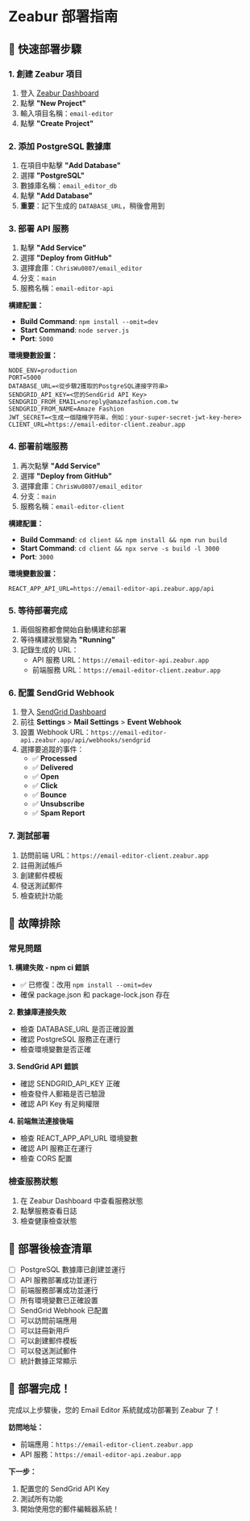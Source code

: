 # Zeabur 部署指南

## 🚀 快速部署步驟

### 1. 創建 Zeabur 項目

1. 登入 [Zeabur Dashboard](https://dash.zeabur.com)
2. 點擊 **"New Project"**
3. 輸入項目名稱：`email-editor`
4. 點擊 **"Create Project"**

### 2. 添加 PostgreSQL 數據庫

1. 在項目中點擊 **"Add Database"**
2. 選擇 **"PostgreSQL"**
3. 數據庫名稱：`email_editor_db`
4. 點擊 **"Add Database"**
5. **重要**：記下生成的 `DATABASE_URL`，稍後會用到

### 3. 部署 API 服務

1. 點擊 **"Add Service"**
2. 選擇 **"Deploy from GitHub"**
3. 選擇倉庫：`ChrisWu0807/email_editor`
4. 分支：`main`
5. 服務名稱：`email-editor-api`

**構建配置：**
- **Build Command**: `npm install --omit=dev`
- **Start Command**: `node server.js`
- **Port**: `5000`

**環境變數設置：**
```env
NODE_ENV=production
PORT=5000
DATABASE_URL=<從步驟2獲取的PostgreSQL連接字符串>
SENDGRID_API_KEY=<您的SendGrid API Key>
SENDGRID_FROM_EMAIL=noreply@amazefashion.com.tw
SENDGRID_FROM_NAME=Amaze Fashion
JWT_SECRET=<生成一個隨機字符串，例如：your-super-secret-jwt-key-here>
CLIENT_URL=https://email-editor-client.zeabur.app
```

### 4. 部署前端服務

1. 再次點擊 **"Add Service"**
2. 選擇 **"Deploy from GitHub"**
3. 選擇倉庫：`ChrisWu0807/email_editor`
4. 分支：`main`
5. 服務名稱：`email-editor-client`

**構建配置：**
- **Build Command**: `cd client && npm install && npm run build`
- **Start Command**: `cd client && npx serve -s build -l 3000`
- **Port**: `3000`

**環境變數設置：**
```env
REACT_APP_API_URL=https://email-editor-api.zeabur.app/api
```

### 5. 等待部署完成

1. 兩個服務都會開始自動構建和部署
2. 等待構建狀態變為 **"Running"**
3. 記錄生成的 URL：
   - API 服務 URL：`https://email-editor-api.zeabur.app`
   - 前端服務 URL：`https://email-editor-client.zeabur.app`

### 6. 配置 SendGrid Webhook

1. 登入 [SendGrid Dashboard](https://app.sendgrid.com)
2. 前往 **Settings** > **Mail Settings** > **Event Webhook**
3. 設置 Webhook URL：`https://email-editor-api.zeabur.app/api/webhooks/sendgrid`
4. 選擇要追蹤的事件：
   - ✅ **Processed**
   - ✅ **Delivered**
   - ✅ **Open**
   - ✅ **Click**
   - ✅ **Bounce**
   - ✅ **Unsubscribe**
   - ✅ **Spam Report**

### 7. 測試部署

1. 訪問前端 URL：`https://email-editor-client.zeabur.app`
2. 註冊測試帳戶
3. 創建郵件模板
4. 發送測試郵件
5. 檢查統計功能

## 🔧 故障排除

### 常見問題

**1. 構建失敗 - npm ci 錯誤**
- ✅ 已修復：改用 `npm install --omit=dev`
- 確保 package.json 和 package-lock.json 存在

**2. 數據庫連接失敗**
- 檢查 DATABASE_URL 是否正確設置
- 確認 PostgreSQL 服務正在運行
- 檢查環境變數是否正確

**3. SendGrid API 錯誤**
- 確認 SENDGRID_API_KEY 正確
- 檢查發件人郵箱是否已驗證
- 確認 API Key 有足夠權限

**4. 前端無法連接後端**
- 檢查 REACT_APP_API_URL 環境變數
- 確認 API 服務正在運行
- 檢查 CORS 配置

### 檢查服務狀態

1. 在 Zeabur Dashboard 中查看服務狀態
2. 點擊服務查看日誌
3. 檢查健康檢查狀態

## 📝 部署後檢查清單

- [ ] PostgreSQL 數據庫已創建並運行
- [ ] API 服務部署成功並運行
- [ ] 前端服務部署成功並運行
- [ ] 所有環境變數已正確設置
- [ ] SendGrid Webhook 已配置
- [ ] 可以訪問前端應用
- [ ] 可以註冊新用戶
- [ ] 可以創建郵件模板
- [ ] 可以發送測試郵件
- [ ] 統計數據正常顯示

## 🎉 部署完成！

完成以上步驟後，您的 Email Editor 系統就成功部署到 Zeabur 了！

**訪問地址：**
- 前端應用：`https://email-editor-client.zeabur.app`
- API 服務：`https://email-editor-api.zeabur.app`

**下一步：**
1. 配置您的 SendGrid API Key
2. 測試所有功能
3. 開始使用您的郵件編輯器系統！
